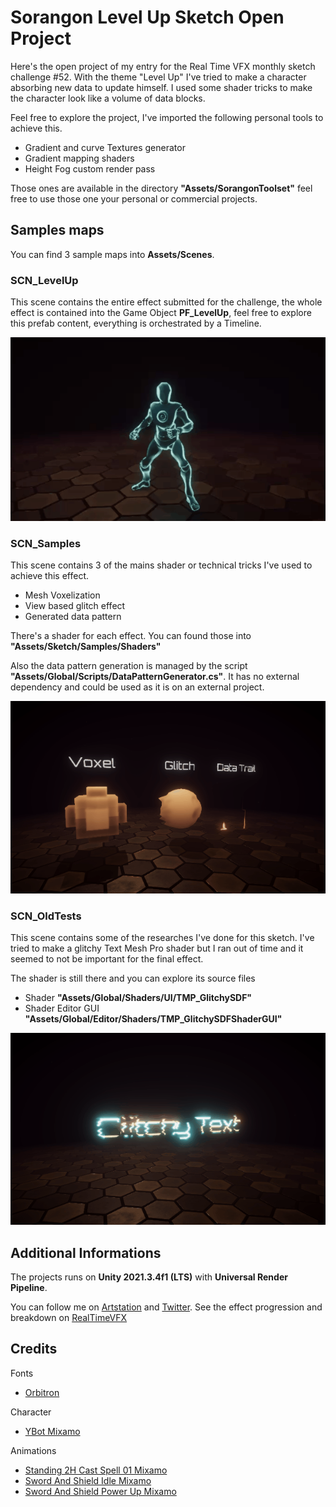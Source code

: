 # Sorangon Level Up Sketch Open Project

<p>Here's the open project of my entry for the Real Time VFX monthly sketch challenge #52.
With the theme "Level Up" I've tried to make a character absorbing new data to update himself.
I used some shader tricks to make the character look like a volume of data blocks.</p>

Feel free to explore the project, I've imported the following personal tools to achieve this.
- Gradient and curve Textures generator
- Gradient mapping shaders
- Height Fog custom render pass

Those ones are available in the directory <b>"Assets/SorangonToolset"</b> feel free to use those one your personal or commercial projects.

## Samples maps

You can find 3 sample maps into <b>Assets/Scenes</b>.

### SCN_LevelUp

This scene contains the entire effect submitted for the challenge, 
the whole effect is contained into the Game Object <b>PF_LevelUp</b>,
feel free to explore this prefab content, everything is orchestrated by a Timeline.

!["Complete Level Up Effect"](./Documentation/LevelUp_Final_Wide.gif)

### SCN_Samples

This scene contains 3 of the mains shader or technical tricks I've used to achieve
this effect.

- Mesh Voxelization
- View based glitch effect
- Generated data pattern

There's a shader for each effect. You can found those into <b>"Assets/Sketch/Samples/Shaders"</b>

Also the data pattern generation is managed by the script <b>"Assets/Global/Scripts/DataPatternGenerator.cs"</b>.
It has no external dependency and could be used as it is on an external project.

!["Sample Scene"](./Documentation/Sample_Scene.gif)

### SCN_OldTests

This scene contains some of the researches I've done for this sketch. I've tried to make
a glitchy Text Mesh Pro shader but I ran out of time and it seemed to not be important for the 
final effect. 

The shader is still there and you can explore its source files
- Shader <b>"Assets/Global/Shaders/UI/TMP_GlitchySDF"</b>
- Shader Editor GUI <b>"Assets/Global/Editor/Shaders/TMP_GlitchySDFShaderGUI"</b>

!["Tests"](./Documentation/Old_Tests.gif)


## Additional Informations

The projects runs on <b>Unity 2021.3.4f1 (LTS)</b> with <b>Universal Render Pipeline</b>.

You can follow me on [Artstation](https://www.artstation.com/juliendelaunay) and [Twitter](https://twitter.com/JulienDelauna19).
See the effect progression and breakdown on [RealTimeVFX](https://realtimevfx.com/t/sorangon-sketch-52/20095) 


## Credits

Fonts
- [Orbitron](https://fonts.google.com/specimen/Orbitron) 

Character
- [YBot Mixamo](https://www.mixamo.com/#/?page=1&query=YBot&type=Character)

Animations
- [Standing 2H Cast Spell 01 Mixamo](https://www.mixamo.com/#/?page=1&query=Standing+2H+Cast+Spell+01&type=Motion%2CMotionPack)
- [Sword And Shield Idle Mixamo](https://www.mixamo.com/#/?page=1&query=Sword+And+Shield+Idle&type=Motion%2CMotionPack)
- [Sword And Shield Power Up Mixamo](https://www.mixamo.com/#/?page=1&query=Sword+And+Shield+Power+Up&type=Motion%2CMotionPack)
